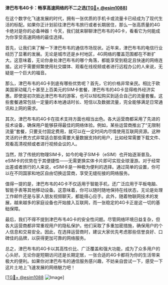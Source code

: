 **津巴布韦4G卡：畅享高速网络的不二之选[[TG💪+ @esim1088](https://t.me/s/esim1088)]**

在这个数字化飞速发展的时代，拥有一张优质的手机卡或流量卡已经成为了现代生活的标配。如果你正计划前往津巴布韦旅行或者长期居住，那么一张高质量的4G卡绝对是你的必备神器！今天，我们就来聊聊津巴布韦的4G卡，看看它为何能成为你享受高速网络的最佳选择。

首先，让我们来了解一下津巴布韦的通信市场现状。近年来，津巴布韦的电信行业经历了显著的发展。无论是城市还是乡村地区，4G网络的覆盖范围都在不断扩大。这意味着，无论你身处津巴布韦的哪个角落，都能享受到稳定且快速的网络连接。这对于需要频繁使用社交媒体、观看在线视频或者进行远程办公的人来说，无疑是一个巨大的福音。

那么，津巴布韦的4G卡到底有哪些优势呢？首先，它的价格非常亲民。相比于欧美国家动辄几十甚至上百美元的SIM卡套餐，津巴布韦的4G卡显得格外经济实惠。即使是初次抵达津巴布韦的游客，也可以轻松购买到适合自己的流量套餐。这些套餐通常包括一定量的本地通话时长、短信以及数据流量，完全能够满足日常通讯和上网的需求。

其次，津巴布韦的4G卡在技术支持方面也相当出色。各大运营商都采用了先进的技术设备，确保用户能够获得最佳的网络体验。例如，某些运营商推出了“无限制流量”套餐，只要支付固定费用，就可以在一定时间内尽情使用互联网资源。这种灵活的计费方式非常适合那些需要大量数据支持的用户，比如经常需要下载文件、观看高清视频或者进行视频会议的人。

当然，除了传统的物理SIM卡，如今的电子SIM卡（eSIM）也开始逐渐普及。eSIM卡的优势在于其便捷性——无需更换实体卡片即可实现全球漫游。对于经常出差或者旅行的人来说，eSIM卡是一种极为便利的选择。通过简单的设置，你可以在不同国家和地区自由切换运营商，享受无缝衔接的网络服务。

值得一提的是，津巴布韦的4G卡不仅适用于智能手机，还广泛应用于平板电脑、智能手表等其他移动设备。这意味着，你可以随时随地保持在线状态，无论是处理工作邮件还是与家人朋友视频聊天，都能得心应手。此外，随着物联网技术的发展，越来越多的家庭设备也开始接入互联网，而一张稳定的4G卡正是这一切的基础保障。

最后，我们不得不提到津巴布韦4G卡的安全性问题。尽管网络环境日益复杂，但各大运营商都非常重视用户的隐私保护。他们采取了多重加密措施，确保用户的个人信息和交易安全。因此，在选择运营商时，建议大家优先考虑那些信誉良好、口碑佳的品牌，以获得更加可靠的网络服务。

总之，津巴布韦的4G卡以其高性价比、广泛覆盖和强大功能，成为了众多用户的心头好。无论你是短期访问还是长期定居，一张合适的4G卡都将为你的生活带来极大的便利。如果你对津巴布韦的通信服务感兴趣，不妨亲自尝试一下，感受一下这片土地上飞速发展的网络魅力吧！

[[TG💪+ @esim1088](https://t.me/s/esim1088) ![Image](https://i.postimg.cc/4NQfJmqS/Snipaste-2025-05-13-00-14-12.png)]